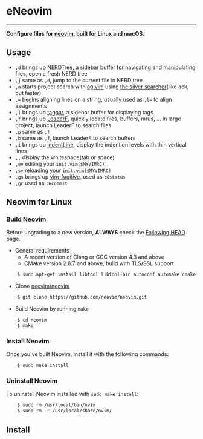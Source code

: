 # **eNeovim**
***
**Configure files for [neovim](https://github.com/neovim/neovim), built for Linux and macOS.**

## **Usage**
  * `,d` brings up [NERDTree](https://github.com/scrooloose/nerdtree), a sidebar buffer for navigating and manipulating files, open a fresh NERD tree
  * `,j` same as `,d`, jump to the current file in NERD tree
  * `,a` starts project search with [ag.vim](https://github.com/rking/ag.vim) using [the silver searcher](https://github.com/ggreer/the_silver_searcher)(like ack, but faster)
  * `,=` begins aligning lines on a string, usually used as `,l=` to align assignments
  * `,]` brings up [tagbar](https://github.com/majutsushi/tagbar), a sidebar buffer for displaying tags
  * `,f` brings up [LeaderF](https://github.com/Yggdroot/LeaderF), quickly locate files, buffers, mrus, ... in large project, launch LeaderF to search files
  * `,p` same as `,f`
  * `,b` same as `,f`, launch LeaderF to search buffers
  * `,i` brings up [indentLine](https://github.com/Yggdroot/indentLine), display the indention levels with thin vertical lines
  * `,,` display the whitespace(tab or space)
  * `,ev` editing your `init.vim($MYVIMRC)`
  * `,sv` reloading your `init.vim($MYVIMRC)`
  * `,gs` brings up [vim-fugitive](https://github.com/tpope/vim-fugitive), used as `:Gstatus`
  * `,gc` used as `:Gcommit`

## **Neovim for Linux**
### **Build Neovim**
Before upgrading to a new version, **ALWAYS** check the [Following HEAD](https://github.com/neovim/neovim/wiki/Following-HEAD) page.
  * General requirements
    - A recent version of Clang or GCC version 4.3 and above
    - CMake version 2.8.7 and above, build with TLS/SSL support
```bash
    $ sudo apt-get install libtool libtool-bin autoconf automake cmake g++ pkg-config unzip
```
  * Clone [neovim/neovim](https://github.com/neovim/neovim)
```bash
    $ git clone https://github.com/neovim/neovim.git
```
  * Build Neovim by running `make`
```bash
    $ cd neovim
    $ make
```
### **Install Neovim**
Once you've built Neovim, install it with the following commands:
```bash
    $ sudo make install
```
### **Uninstall Neovim**
To uninstall Neovim installed with `sudo make install`:
```bash
    $ sudo rm /usr/local/bin/nvim
    $ sudo rm -r /usr/local/share/nvim/
```

## **Install**
